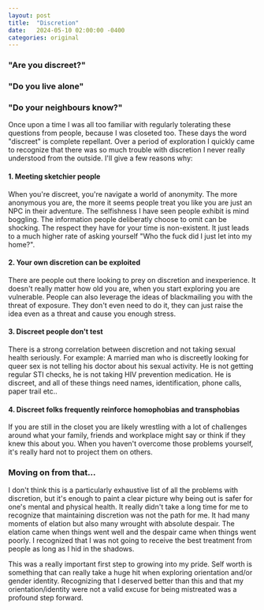```yaml
---
layout: post
title:  "Discretion"
date:   2024-05-10 02:00:00 -0400
categories: original
---
```

### "Are you discreet?"
### "Do you live alone"
### "Do your neighbours know?"

Once upon a time I was all too familiar with regularly tolerating these questions from people, because I was closeted too. These days the word "discreet" is complete repellant. Over a period of exploration I quickly came to recognize that there was so much trouble with discretion I never really understood from the outside. I'll give a few reasons why:

#### 1. Meeting sketchier people

When you're discreet, you're navigate a world of anonymity. The more anonymous you are, the more it seems people treat you like you are just an NPC in their adventure. The selfishness I have seen people exhibit is mind boggling. The information people deliberatly choose to omit can be shocking. The respect they have for your time is non-existent. It just leads to a much higher rate of asking yourself "Who the fuck did I just let into my home?".

#### 2. Your own discretion can be exploited

There are people out there looking to prey on discretion and inexperience. It doesn't really matter how old you are, when you start exploring you are vulnerable. People can also leverage the ideas of blackmailing you with the threat of exposure. They don't even need to do it, they can just raise the idea even as a threat and cause you enough stress.

#### 3. Discreet people don't test

There is a strong correlation between discretion and not taking sexual health seriously. For example: A married man who is discreetly looking for queer sex is not telling his doctor about his sexual activity. He is not getting regular STI checks, he is not taking HIV prevention medication. He is discreet, and all of these things need names, identification, phone calls, paper trail etc..

#### 4. Discreet folks frequently reinforce homophobias and transphobias

If you are still in the closet you are likely wrestling with a lot of challenges around what your family, friends and workplace might say or think if they knew this about you. When you haven't overcome those problems yourself, it's really hard not to project them on others.

### Moving on from that...

I don't think this is a particularly exhaustive list of all the problems with discretion, but it's enough to paint a clear picture why being out is safer for one's mental and physical health. It really didn't take a long time for me to recognize that maintaining discretion was not the path for me. It had many moments of elation but also many wrought with absolute despair. The elation came when things went well and the despair came when things went poorly. I recognized that I was not going to receive the best treatment from people as long as I hid in the shadows. 

This was a really important first step to growing into my pride. Self worth is something that can really take a huge hit when exploring orientation and/or gender identity. Recognizing that I deserved better than this and that my orientation/identity were not a valid excuse for being mistreated was a profound step forward.